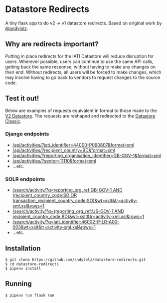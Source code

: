 # Datastore Redirects

A tiny flask app to do v2 -&gt; v1 datastore redirects. Based on original work by [@andylolz](https://twitter.com/andylolz).

## Why are redirects important?

Putting in place redirects for the IATI Datastore will reduce disruption for users. Wherever possible, users can continue to use the same API calls, getting back the same response, without having to make any changes on their end. Without redirects, all users will be forced to make changes, which may involve having to go back to vendors to request changes to the source code.

## Test it out!

Below are examples of requests equivalent in format to those made to the [V2 Datastore](https://iatidatastore.iatistandard.org/). The requests are reshaped and redirected to the [Datastore Classic](https://datastore.codeforiati.org/).


### Django endpoints

 * [/api/activities/?iati_identifier=44000-P090807&format=xml](/api/activities/?iati_identifier=44000-P090807&format=xml)
 * [/api/activities/?recipient_country=BD&format=xml](/api/activities/?recipient_country=BD&format=xml)
 * [/api/activities/?reporting_organisation_identifier=GB-GOV-1&format=xml](/api/activities/?reporting_organisation_identifier=GB-GOV-1&format=xml)
 * [/api/activities/?sector=11110&format=xml](/api/activities/?sector=11110&format=xml)
 * …etc.

### SOLR endpoints

 * <a href="/search/activity/?q=reporting_org_ref:GB-GOV-1 AND (recipient_country_code:SO OR transaction_recipient_country_code:SO)&wt=xslt&tr=activity-xml.xsl&rows=1">/search/activity/?q=reporting_org_ref:GB-GOV-1 AND (recipient_country_code:SO OR transaction_recipient_country_code:SO)&wt=xslt&tr=activity-xml.xsl&rows=1</a>
 * <a href="/search/activity/?q=(reporting_org_ref:US-GOV-1 AND recipient_country_code:BD)&wt=xslt&tr=activity-xml.xsl&rows=1">/search/activity/?q=(reporting_org_ref:US-GOV-1 AND recipient_country_code:BD)&wt=xslt&tr=activity-xml.xsl&rows=1</a>
 * <a href="/search/activity/?q=iati_identifier:46002-P-LR-A00-003&wt=xslt&tr=activity-xml.xsl&rows=1">/search/activity/?q=iati_identifier:46002-P-LR-A00-003&wt=xslt&tr=activity-xml.xsl&rows=1</a>
 * …etc.


## Installation

```shell
$ git clone https://github.com/andylolz/datastore-redirects.git
$ cd datastore-redirects
$ pipenv install
```

## Running

```shell
$ pipenv run flask run
```
